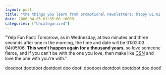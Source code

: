 ```yaml
---
layout: post
title: "the things you learn from promotional newsletters: happy 01:02:03 04/05/06!"
date: 2006-04-05 01:35:00 +0000
categories: ["Uncategorized"]
---
```


"Yelp Fun Fact: Tomorrow, as in Wednesday, at two minutes and three seconds after one in the morning, the time and date will be 01:02:03 04/05/06. **This won't happen again for a thousand years**, so love someone fierce, and if you can't be with the one you love, then make like [CSN](http://www.crosbystillsnash.com/) and love the one with you're with."

doodoot dootdoot dootdoot doo doot! doodoot dootdoot dootdoot doo doot!